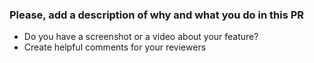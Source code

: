 ### Please, add a description of why and what you do in this PR
- Do you have a screenshot or a video about your feature?
- Create helpful comments for your reviewers
